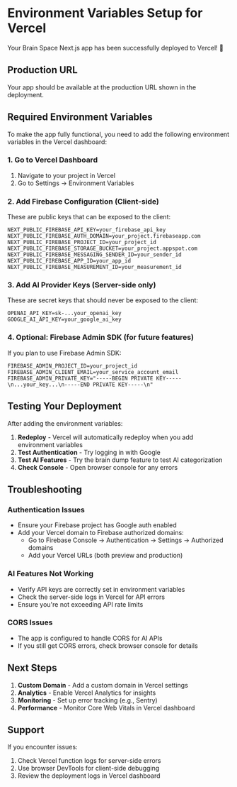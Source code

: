 # Environment Variables Setup for Vercel

Your Brain Space Next.js app has been successfully deployed to Vercel! 🎉

## Production URL
Your app should be available at the production URL shown in the deployment.

## Required Environment Variables

To make the app fully functional, you need to add the following environment variables in the Vercel dashboard:

### 1. Go to Vercel Dashboard
1. Navigate to your project in Vercel
2. Go to Settings → Environment Variables

### 2. Add Firebase Configuration (Client-side)
These are public keys that can be exposed to the client:

```
NEXT_PUBLIC_FIREBASE_API_KEY=your_firebase_api_key
NEXT_PUBLIC_FIREBASE_AUTH_DOMAIN=your_project.firebaseapp.com
NEXT_PUBLIC_FIREBASE_PROJECT_ID=your_project_id
NEXT_PUBLIC_FIREBASE_STORAGE_BUCKET=your_project.appspot.com
NEXT_PUBLIC_FIREBASE_MESSAGING_SENDER_ID=your_sender_id
NEXT_PUBLIC_FIREBASE_APP_ID=your_app_id
NEXT_PUBLIC_FIREBASE_MEASUREMENT_ID=your_measurement_id
```

### 3. Add AI Provider Keys (Server-side only)
These are secret keys that should never be exposed to the client:

```
OPENAI_API_KEY=sk-...your_openai_key
GOOGLE_AI_API_KEY=your_google_ai_key
```

### 4. Optional: Firebase Admin SDK (for future features)
If you plan to use Firebase Admin SDK:

```
FIREBASE_ADMIN_PROJECT_ID=your_project_id
FIREBASE_ADMIN_CLIENT_EMAIL=your_service_account_email
FIREBASE_ADMIN_PRIVATE_KEY="-----BEGIN PRIVATE KEY-----\n...your_key...\n-----END PRIVATE KEY-----\n"
```

## Testing Your Deployment

After adding the environment variables:

1. **Redeploy** - Vercel will automatically redeploy when you add environment variables
2. **Test Authentication** - Try logging in with Google
3. **Test AI Features** - Try the brain dump feature to test AI categorization
4. **Check Console** - Open browser console for any errors

## Troubleshooting

### Authentication Issues
- Ensure your Firebase project has Google auth enabled
- Add your Vercel domain to Firebase authorized domains:
  - Go to Firebase Console → Authentication → Settings → Authorized domains
  - Add your Vercel URLs (both preview and production)

### AI Features Not Working
- Verify API keys are correctly set in environment variables
- Check the server-side logs in Vercel for API errors
- Ensure you're not exceeding API rate limits

### CORS Issues
- The app is configured to handle CORS for AI APIs
- If you still get CORS errors, check browser console for details

## Next Steps

1. **Custom Domain** - Add a custom domain in Vercel settings
2. **Analytics** - Enable Vercel Analytics for insights
3. **Monitoring** - Set up error tracking (e.g., Sentry)
4. **Performance** - Monitor Core Web Vitals in Vercel dashboard

## Support

If you encounter issues:
1. Check Vercel function logs for server-side errors
2. Use browser DevTools for client-side debugging
3. Review the deployment logs in Vercel dashboard